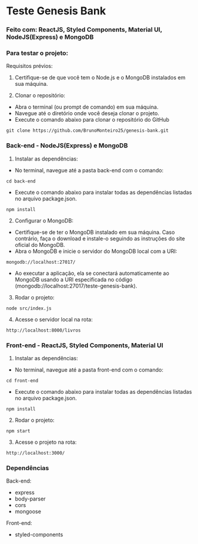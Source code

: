 # Teste Genesis Bank

### Feito com: ReactJS, Styled Components, Material UI, NodeJS(Express) e MongoDB

### Para testar o projeto:

Requisitos prévios:
1. Certifique-se de que você tem o Node.js e o MongoDB instalados em sua máquina.

2. Clonar o repositório:
- Abra o terminal (ou prompt de comando) em sua máquina.
- Navegue até o diretório onde você deseja clonar o projeto.
- Execute o comando abaixo para clonar o repositório do GitHub
```
git clone https://github.com/BrunoMonteiro25/genesis-bank.git
```

### Back-end - NodeJS(Express) e MongoDB

1. Instalar as dependências:
- No terminal, navegue até a pasta back-end com o comando:
```
cd back-end
```
- Execute o comando abaixo para instalar todas as dependências listadas no arquivo package.json.
```
npm install
```

2. Configurar o MongoDB:
- Certifique-se de ter o MongoDB instalado em sua máquina. Caso contrário, faça o download e instale-o seguindo as instruções do site oficial do MongoDB.
- Abra o MongoDB e inicie o servidor do MongoDB local com a URI:
```
mongodb://localhost:27017/
```
- Ao executar a aplicação, ela se conectará automaticamente ao MongoDB usando a URI especificada no código (mongodb://localhost:27017/teste-genesis-bank).

3. Rodar o projeto:
```
node src/index.js
```

4. Acesse o servidor local na rota:
```
http://localhost:8000/livros
```

### Front-end - ReactJS, Styled Components, Material UI

1. Instalar as dependências:
- No terminal, navegue até a pasta front-end com o comando:
```
cd front-end
```
- Execute o comando abaixo para instalar todas as dependências listadas no arquivo package.json.
```
npm install
```

2. Rodar o projeto:
```
npm start
```

3. Acesse o projeto na rota:
```
http://localhost:3000/
```

### Dependências
Back-end:
- express
- body-parser
- cors
- mongoose

Front-end:
- styled-components


